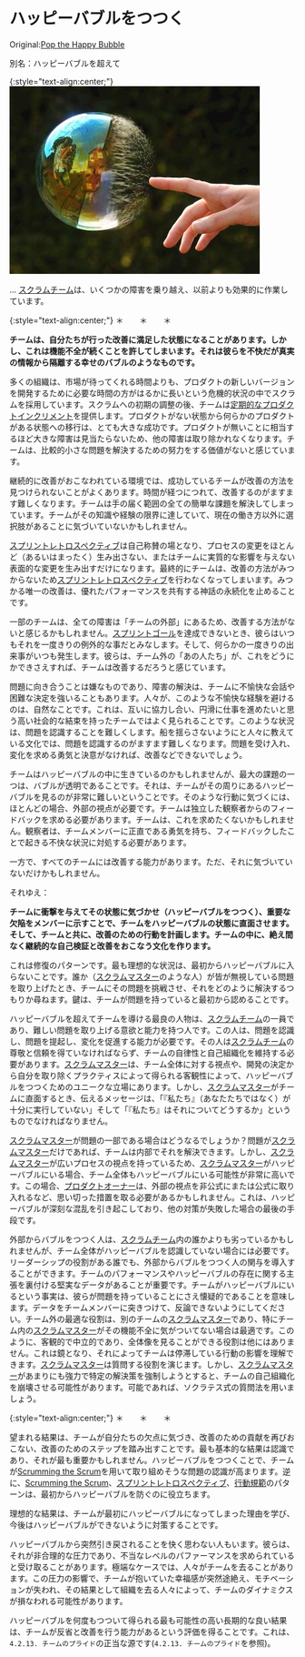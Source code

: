 # ハッピーバブルをつつく

 Original:[Pop the Happy Bubble](https://sites.google.com/a/scrumplop.org/published-patterns/product-organization-pattern-language/pop-the-happy-bubble)

別名：ハッピーバブルを超えて

{:style="text-align:center;"}
![ch02_29_28_Pop_the_Happy_Bubble1](Images/ch02_29_28_Pop_the_Happy_Bubble1.png)

... ​​[スクラムチーム](ch02_07_7_Scrum_Team.md)​は、いくつかの障害を乗り越え、以前よりも効果的に作業しています。

{:style="text-align:center;"}
＊　　＊　　＊

**チームは、自分たちが行った改善に満足した状態になることがあります。しかし、これは機能不全が続くことを許してしまいます。それは彼らを不快だが真実の情報から隔離する幸せのバブルのようなものです。**

多くの組織は、市場が待ってくれる時間よりも、プロダクトの新しいバージョンを開発するために必要な時間の方がはるかに長いという危機的状況の中でスクラムを採用しています。スクラムへの初期の調整の後、チームは[定期的なプロダクトインクリメント](ch03_52_85_Regular_Product_Increment.md)を提供します。プロダクトがない状態から何らかのプロダクトがある状態への移行は、とても大きな成功です。プロダクトが無いことに相当するほど大きな障害は見当たらないため、他の障害は取り除かれなくなります。チームは、比較的小さな問題を解決するための努力をする価値がないと感じています。

継続的に改善がおこなわれている環境では、成功しているチームが改善の方法を見つけられないことがよくあります。時間が経つにつれて、改善するのがますます難しくなります。チームは手の届く範囲の全ての簡単な課題を解決してしまっています。チームがその知識や経験の限界に達していて、現在の働き方以外に選択肢があることに気づいていないかもしれません。

[スプリントレトロスペクティブ](ch02_37_36_Sprint_Retrospective.md)は自己称賛の場となり、プロセスの変更をほとんど（あるいはまったく）生み出さない、またはチームに実質的な影響を与えない表面的な変更を生み出すだけになります。最終的にチームは、改善の方法がみつからないため[スプリントレトロスペクティブ](ch02_37_36_Sprint_Retrospective.md)を行わなくなってしまいます。みつかる唯一の改善は、優れたパフォーマンスを共有する神話の永続化を止めることです。

一部のチームは、全ての障害は「チームの外部」にあるため、改善する方法がないと感じるかもしれません。​[スプリントゴール](ch03_38_71_Sprint_Goal.md)​を達成できないとき、彼らはいつもそれを一度きりの例外的な事だとみなします。そして、何らかの一度きりの出来事がいつも発生します。彼らは、チーム外の「あの人たち」が、これをどうにかできさえすれば、チームは改善するだろうと感じています。

問題に向き合うことは嫌なものであり、障害の解決は、チームに不愉快な会話や困難な決定を強いることもあります。人々が、このような不愉快な経験を避けるのは、自然なことです。これは、互いに協力し合い、円滑に仕事を進めたいと思う高い社会的な結束を持ったチームではよく見られることです。このような状況は、問題を認識することを難しくします。船を揺らさないようにと人々に教えている文化では、問題を認識するのがますます難しくなります。問題を受け入れ、変化を求める勇気と決意がなければ、改善などできないでしょう。

チームはハッピーバブルの中に生きているのかもしれませんが、最大の課題の一つは、バブルが透明であることです。それは、チームがその周りにあるハッピーバブルを見るのが非常に難しいということです。そのような行動に気づくには、ほとんどの場合、外部の視点が必要です。チームは独立した観察者からのフィードバックを求める必要があります。チームは、これを求めたくないかもしれません。観察者は、チームメンバーに正直である勇気を持ち、フィードバックしたことで起きる不快な状況に対処する必要があります。

一方で、すべてのチームには改善する能力があります。ただ、それに気づいていないだけかもしれません。

それゆえ：

**チームに衝撃を与えてその状態に気づかせ（ハッピーバブルをつつく）、重要な欠陥をメンバーに示すことで、チームをハッピーバブルの状態に直面させます。そして、チームと共に、改善のための行動を計画します。チームの中に、絶え間なく継続的な自己検証と改善をおこなう文化を作ります。**

これは修復のパターンです。最も理想的な状況は、最初からハッピーバブルに入らないことです。誰か（[スクラムマスター](ch02_20_19_ScrumMaster.md)のような人）が皆が無視している問題を取り上げたとき、チームにその問題を挑戦させ、それをどのように解決するつもりか尋ねます。鍵は、チームが問題を持っていると最初から認めることです。

ハッピーバブルを超えてチームを導ける最良の人物は、[スクラムチーム](ch02_07_7_Scrum_Team.md)の一員であり、難しい問題を取り上げる意欲と能力を持つ人です。この人は、問題を認識し、問題を提起し、変化を促進する能力が必要です。その人は[スクラムチーム](ch02_07_7_Scrum_Team.md)の尊敬と信頼を得ていなければならず、チームの自律性と自己組織化を維持する必要があります。[スクラムマスター](ch02_20_19_ScrumMaster.md)は、チーム全体に対する視点や、開発の決定から自分を取り除くプラクティスによって得られる客観性によって、ハッピーバブルをつつくためのユニークな立場にあります。しかし、[スクラムマスター](ch02_20_19_ScrumMaster.md)がチームに直面するとき、伝えるメッセージは、「『私たち』（あなたたちではなく）が十分に実行していない」そして「『私たち』はそれについてどうするか」というものでなければなりません。

[スクラムマスター](ch02_20_19_ScrumMaster.md)が問題の一部である場合はどうなるでしょうか？問題が[スクラムマスター](ch02_20_19_ScrumMaster.md)だけであれば、チームは内部でそれを解決できます。しかし、[スクラムマスター](ch02_20_19_ScrumMaster.md)が広いプロセスの視点を持っているため、[スクラムマスター](ch02_20_19_ScrumMaster.md)がハッピーバブルにいる場合、チーム全体もハッピーバブルにいる可能性が非常に高いです。この場合、[プロダクトオーナー](ch02_11_11_Product_Owner.md)​は、外部の視点を非公式にまたは公式に取り入れるなど、思い切った措置を取る必要があるかもしれません。これは、ハッピーバブルが深刻な混乱を引き起こしており、他の対策が失敗した場合の最後の手段です。

外部からバブルをつつく人は、[スクラムチーム](ch02_07_7_Scrum_Team.md)内の誰かよりも劣っているかもしれませんが、チーム全体がハッピーバブルを認識していない場合には必要です。リーダーシップの役割がある誰でも、外部からバブルをつつく人の関与を導入することができます。チームのパフォーマンスやハッピーバブルの存在に関する主張を裏付ける堅実なデータがあることが重要です。チームがハッピーバブルにいるという事実は、彼らが問題を持っていることにさえ懐疑的であることを意味します。データをチームメンバーに突きつけて、反論できないようにしてください。チーム外の最適な役割は、別のチームの[スクラムマスター](ch02_20_19_ScrumMaster.md)であり、特にチーム内の[スクラムマスター](ch02_20_19_ScrumMaster.md)がその機能不全に気がついてない場合は最適です。このように、客観的で中立的であり、全体像を見ることができる役割は他にはありません。これは鏡となり、それによってチームは停滞している行動の影響を理解できます。[スクラムマスター](ch02_20_19_ScrumMaster.md)は質問する役割を演じます。しかし、[スクラムマスター](ch02_20_19_ScrumMaster.md)があまりにも強力で特定の解決策を強制しようとすると、チームの自己組織化を崩壊させる可能性があります。可能であれば、ソクラテス式の質問法を用いましょう。

{:style="text-align:center;"}
＊　　＊　　＊

望まれる結果は、チームが自分たちの欠点に気づき、改善のための貢献を再びおこない、改善のためのステップを踏み出すことです。最も基本的な結果は認識であり、それが最も重要かもしれません。ハッピーバブルをつつくことで、チームが[Scrumming the Scrum](https://sites.google.com/a/scrumplop.org/published-patterns/retrospective-pattern-language/scrumming-the-scrum)​を用いて取り組めそうな問題の認識が高まります。逆に、[Scrumming the Scrum](https://sites.google.com/a/scrumplop.org/published-patterns/retrospective-pattern-language/scrumming-the-scrum)、[スプリントレトロスペクティブ](ch02_37_36_Sprint_Retrospective.md)、​[行動規範](ch02_32_31_Norms_of_Conduct.md)​のパターンは、最初からハッピーバブルを防ぐのに役立ちます。

理想的な結果は、チームが最初にハッピーバブルになってしまった理由を学び、今後はハッピーバブルができないように対策することです。

ハッピーバブルから突然引き戻されることを快く思わない人もいます。彼らは、それが非合理的な圧力であり、不当なレベルのパファーマンスを求められていると受け取ることがあります。極端なケースでは、人々がチームを去ることがあります。この圧力の影響で、チームが抱いていた幸福感が突然途絶え、モチベーションが失われ、その結果として組織を去る人々によって、チームのダイナミクスが損なわれる可能性があります。

ハッピーバブルを何度もつついて得られる最も可能性の高い長期的な良い結果は、チームが反省と改善を行う能力があるという評価を得ることです。これは、`4.2.13. チームのプライド`の正当な源です(`4.2.13. チームのプライド`を参照)。


